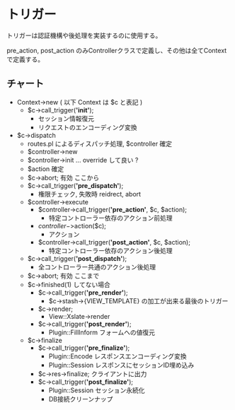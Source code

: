 # トリガー

トリガーは認証機構や後処理を実装するのに使用する。

pre_action, post_action のみControllerクラスで定義し、その他は全てContextで定義する。

## チャート

- Context->new ( 以下 Context は $c と表記 )
    - $c->call_trigger(**'init'**);
        - セッション情報復元
        - リクエストのエンコーディング変換
- $c->dispatch
    - routes.pl によるディスパッチ処理, $controller 確定
    - $controller->new
    - $controller->init ... override して良い ?
    - $action 確定
    - $c->abort; 有効 ここから
    - $c->call_trigger(**'pre_dispatch'**);
        - 権限チェック, 失敗時 reidrect, abort
    - $controller->execute
        - $controller->call_trigger(**'pre_action'**, $c, $action);
            - 特定コントローラー依存のアクション前処理
        - $controller->$action($c);
            - アクション
        - $controller->call_trigger(**'post_action'**, $c, $action);
            - 特定コントローラー依存のアクション後処理
    - $c->call_trigger(**'post_dispatch'**);
        - 全コントローラー共通のアクション後処理
    - $c->abort; 有効 ここまで
    - $c->finished(1) してない場合
        - $c->call_trigger(**'pre_render'**);
            - $c->stash->{VIEW_TEMPLATE} の加工が出来る最後のトリガー
        - $c->render; 
            - View::Xslate->render
        - $c->call_trigger(**'post_render'**);
            - Plugin::FillInform フォームへの値復元
    - $c->finalize
        - $c->call_trigger(**'pre_finalize'**);
            - Plugin::Encode レスポンスエンコーディング変換
            - Plugin::Session レスポンスにセッションID埋め込み
        - $c->res->finalize; クライアントに出力
        - $c->call_trigger(**'post_finalize'**);
            - Plugin::Session セッション永続化
            - DB接続クリーンナップ


